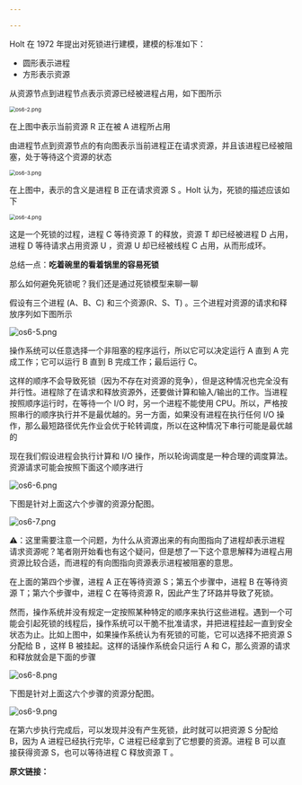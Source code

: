 ```yaml
---

---
```




Holt 在 1972 年提出对死锁进行建模，建模的标准如下：

* 圆形表示进程
* 方形表示资源

从资源节点到进程节点表示资源已经被进程占用，如下图所示

<img src="https://gitee.com/wanwanzh/imagebed/raw/master/pictures/1612666732-zglldn-os6-2.png" alt="os6-2.png" style="zoom:67%;" /> 



在上图中表示当前资源 R 正在被 A 进程所占用

由进程节点到资源节点的有向图表示当前进程正在请求资源，并且该进程已经被阻塞，处于等待这个资源的状态

<img src="https://gitee.com/wanwanzh/imagebed/raw/master/pictures/1612666734-pWSNdx-os6-3.png" alt="os6-3.png" style="zoom:67%;" /> 

在上图中，表示的含义是进程 B 正在请求资源 S 。Holt 认为，死锁的描述应该如下

<img src="https://gitee.com/wanwanzh/imagebed/raw/master/pictures/1612666741-rMXjCS-os6-4.png" alt="os6-4.png" style="zoom:67%;" /> 

这是一个死锁的过程，进程 C 等待资源 T 的释放，资源 T 却已经被进程 D 占用，进程 D 等待请求占用资源 U ，资源 U 却已经被线程 C 占用，从而形成环。

总结一点：**吃着碗里的看着锅里的容易死锁**

那么如何避免死锁呢？我们还是通过死锁模型来聊一聊

假设有三个进程 (A、B、C) 和三个资源(R、S、T) 。三个进程对资源的请求和释放序列如下图所示

![os6-5.png](https://gitee.com/wanwanzh/imagebed/raw/master/pictures/1612666737-wrlXyK-os6-5.png) 

操作系统可以任意选择一个非阻塞的程序运行，所以它可以决定运行 A 直到 A 完成工作；它可以运行 B 直到 B 完成工作；最后运行 C。

这样的顺序不会导致死锁（因为不存在对资源的竞争），但是这种情况也完全没有并行性。进程除了在请求和释放资源外，还要做计算和输入/输出的工作。当进程按照顺序运行时，在等待一个 I/O 时，另一个进程不能使用 CPU。所以，严格按照串行的顺序执行并不是最优越的。另一方面，如果没有进程在执行任何 I/O 操作，那么最短路径优先作业会优于轮转调度，所以在这种情况下串行可能是最优越的

现在我们假设进程会执行计算和 I/O 操作，所以轮询调度是一种合理的调度算法。资源请求可能会按照下面这个顺序进行

![os6-6.png](https://gitee.com/wanwanzh/imagebed/raw/master/pictures/1612666750-eMSuJa-os6-6.png) 

下图是针对上面这六个步骤的资源分配图。

![os6-7.png](https://gitee.com/wanwanzh/imagebed/raw/master/pictures/1612666754-dodWKu-os6-7.png) 

⚠️：这里需要注意一个问题，为什么从资源出来的有向图指向了进程却表示进程请求资源呢？笔者刚开始看也有这个疑问，但是想了一下这个意思解释为进程占用资源比较合适，而进程的有向图指向资源表示进程被阻塞的意思。

在上面的第四个步骤，进程 A 正在等待资源 S；第五个步骤中，进程 B 在等待资源 T；第六个步骤中，进程 C 在等待资源 R，因此产生了环路并导致了死锁。

然而，操作系统并没有规定一定按照某种特定的顺序来执行这些进程。遇到一个可能会引起死锁的线程后，操作系统可以干脆不批准请求，并把进程挂起一直到安全状态为止。比如上图中，如果操作系统认为有死锁的可能，它可以选择不把资源 S 分配给 B ，这样 B 被挂起。这样的话操作系统会只运行 A 和 C，那么资源的请求和释放就会是下面的步骤

![os6-8.png](https://gitee.com/wanwanzh/imagebed/raw/master/pictures/1612666757-DRALgD-os6-8.png) 

下图是针对上面这六个步骤的资源分配图。

![os6-9.png](https://gitee.com/wanwanzh/imagebed/raw/master/pictures/1612666760-sokeDZ-os6-9.png) 

在第六步执行完成后，可以发现并没有产生死锁，此时就可以把资源 S 分配给 B，因为 A 进程已经执行完毕，C 进程已经拿到了它想要的资源。进程 B 可以直接获得资源 S，也可以等待进程 C 释放资源 T 。

**原文链接：**[](https://leetcode-cn.com/leetbook/read/awesome-os-guide/ect5rv/)